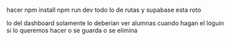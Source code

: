 hacer
npm install
npm run dev
todo lo de rutas y supabase esta roto

lo del dashboard solamente lo deberian ver alumnas cuando hagan el loguin si lo queremos hacer o se guarda o se elimina 
